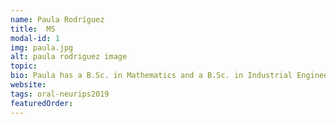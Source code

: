 ```yaml
---
name: Paula Rodríguez
title:  MS
modal-id: 1
img: paula.jpg   
alt: paula rodriguez image
topic: 
bio: Paula has a B.Sc. in Mathematics and a B.Sc. in Industrial Engineering from Universidad de Los Andes (2018). Currently, she is a Junior Data Science Researcher at Quantil | Applied Mathematics, where she mainly works on crime prediction models and models for the allocation of law enforcement resources in Bogotá, Colombia.
website: 
tags: oral-neurips2019 
featuredOrder: 
---
```

